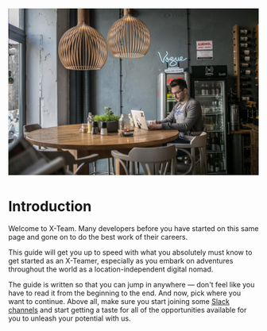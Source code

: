 # ![](/assets/33900818295_0592fb2da1_o.jpg)

# Introduction

Welcome to X-Team. Many developers before you have started on this same page and gone on to do the best work of their careers.

This guide will get you up to speed with what you absolutely must know to get started as an X-Teamer, especially as you embark on adventures throughout the world as a location-independent digital nomad.

The guide is written so that you can jump in anywhere — don't feel like you have to read it from the beginning to the end. And now, pick where you want to continue. Above all, make sure you start joining some [Slack channels](http://x-team.com/missions/slack) and start getting a taste for all of the opportunities available for you to unleash your potential with us.

